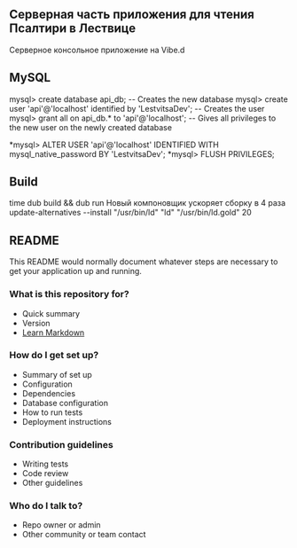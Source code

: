 ## Серверная часть приложения для чтения Псалтири в Лествице ##

Серверное консольное приложение на Vibe.d

## MySQL ##
mysql> create database api_db; -- Creates the new database
mysql> create user 'api'@'localhost' identified by 'LestvitsaDev'; -- Creates the user
mysql> grant all on api_db.* to 'api'@'localhost'; -- Gives all privileges to the new user on the newly created database

*mysql> ALTER USER 'api'@'localhost' IDENTIFIED WITH mysql_native_password BY 'LestvitsaDev';
*mysql> FLUSH PRIVILEGES;

## Build ##
time dub build && dub run
Новый компоновщик ускоряет сборку в 4 раза update-alternatives --install "/usr/bin/ld" "ld" "/usr/bin/ld.gold" 20

## README ##

This README would normally document whatever steps are necessary to get your application up and running.

### What is this repository for? ###

* Quick summary
* Version
* [Learn Markdown](https://bitbucket.org/tutorials/markdowndemo)

### How do I get set up? ###

* Summary of set up
* Configuration
* Dependencies
* Database configuration
* How to run tests
* Deployment instructions

### Contribution guidelines ###

* Writing tests
* Code review
* Other guidelines

### Who do I talk to? ###

* Repo owner or admin
* Other community or team contact
